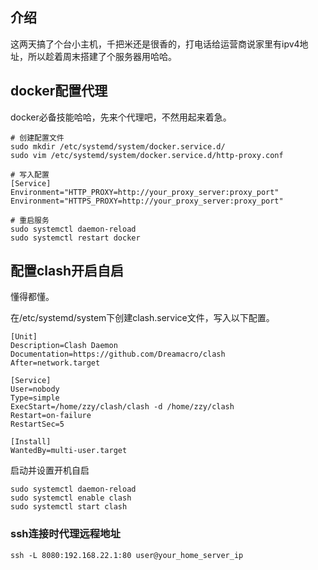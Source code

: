 ## 介绍

这两天搞了个台小主机，千把米还是很香的，打电话给运营商说家里有ipv4地址，所以趁着周末搭建了个服务器用哈哈。

## docker配置代理

docker必备技能哈哈，先来个代理吧，不然用起来着急。

```text
# 创建配置文件
sudo mkdir /etc/systemd/system/docker.service.d/ 
sudo vim /etc/systemd/system/docker.service.d/http-proxy.conf

# 写入配置
[Service]
Environment="HTTP_PROXY=http://your_proxy_server:proxy_port"
Environment="HTTPS_PROXY=http://your_proxy_server:proxy_port"

# 重启服务
sudo systemctl daemon-reload
sudo systemctl restart docker
```

## 配置clash开启自启

懂得都懂。

在/etc/systemd/system下创建clash.service文件，写入以下配置。

```
[Unit]
Description=Clash Daemon
Documentation=https://github.com/Dreamacro/clash
After=network.target

[Service]
User=nobody
Type=simple
ExecStart=/home/zzy/clash/clash -d /home/zzy/clash
Restart=on-failure
RestartSec=5

[Install]
WantedBy=multi-user.target	
```

启动并设置开机自启

```
sudo systemctl daemon-reload
sudo systemctl enable clash
sudo systemctl start clash
```

### ssh连接时代理远程地址

```text
ssh -L 8080:192.168.22.1:80 user@your_home_server_ip
```
